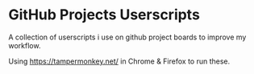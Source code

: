 # GitHub Projects Userscripts
A collection of userscripts i use on github project boards to improve my workflow.

Using https://tampermonkey.net/ in Chrome & Firefox to run these.
